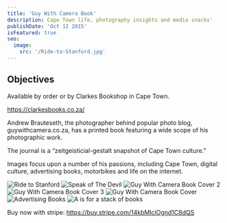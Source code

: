 ```yaml
---
title: 'Guy With Camera Book'
description: Cape Town life, photography insights and media snacks'
publishDate: 'Oct 12 2015'
isFeatured: true
seo:
  image:
    src: '/Ride-to-Stanford.jpg'
---
```


## Objectives

Available by order or by Clarkes Bookshop in Cape Town. 

https://clarkesbooks.co.za/ 

Andrew Brauteseth, the photographer behind popular photo blog, guywithcamera.co.za, has a printed book featuring a wide scope of his photographic work.

The journal is a “zeitgeisticial-gestalt snapshot of Cape Town culture.”

Images focus upon a number of his passions, including Cape Town, digital culture, advertising books, motorbikes and life on the internet.



![Ride to Stanford](/Ride-to-Stanford.jpg)
![Speak of The Devil](/Speak-of-The-Devil.jpg)
![Guy With Camera Book Cover 2](/Guy-With-Camera-Book-Cover-2.jpg)
![Guy With Camera Book Cover 3](/Guy-With-Camera-Book-Cover-3.jpg)
![Guy With Camera Book Cover](/Guy-With-Camera-Book-Cover.jpg)
![Advertising Books](/Advertising_Books.jpg)
![A is for a stack of books](/A-is-for-a-stack-of-books.jpg)

Buy now with stripe: https://buy.stripe.com/14kbMlclOgnd1C8dQS